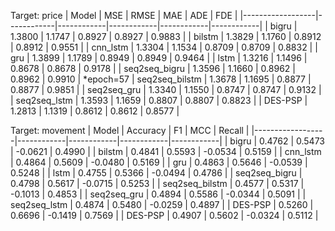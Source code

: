 Target: price
| Model            | MSE        | RMSE       | MAE        | ADE        | FDE        |
|------------------|------------|------------|------------|------------|------------|
| bigru            | 1.3800     | 1.1747     | 0.8927     | 0.8927     | 0.9883     |
| bilstm           | 1.3829     | 1.1760     | 0.8912     | 0.8912     | 0.9551     |
| cnn_lstm         | 1.3304     | 1.1534     | 0.8709     | 0.8709     | 0.8832     |
| gru              | 1.3899     | 1.1789     | 0.8949     | 0.8949     | 0.9464     |
| lstm             | 1.3216     | 1.1496     | 0.8678     | 0.8678     | 0.9178     | 
| seq2seq_bigru    | 1.3596     | 1.1660     | 0.8962     | 0.8962     | 0.9910     | *epoch=57
| seq2seq_bilstm   | 1.3678     | 1.1695     | 0.8877     | 0.8877     | 0.9851     |
| seq2seq_gru      | 1.3340     | 1.1550     | 0.8747     | 0.8747     | 0.9132     |
| seq2seq_lstm     | 1.3593     | 1.1659     | 0.8807     | 0.8807     | 0.8823     |
| DES-PSP          | 1.2813     | 1.1319     | 0.8612     | 0.8612     | 0.8577     |


Target: movement
| Model            | Accuracy   | F1         | MCC        | Recall     |
|------------------|------------|------------|------------|------------|
| bigru            | 0.4762     | 0.5473     | -0.0621    | 0.4990     |
| bilstm           | 0.4841     | 0.5593     | -0.0534    | 0.5159     |
| cnn_lstm         | 0.4864     | 0.5609     | -0.0480    | 0.5169     |
| gru              | 0.4863     | 0.5646     | -0.0539    | 0.5248     |
| lstm             | 0.4755     | 0.5366     | -0.0494    | 0.4786     |
| seq2seq_bigru    | 0.4798     | 0.5617     | -0.0715    | 0.5253     |
| seq2seq_bilstm   | 0.4577     | 0.5317     | -0.1013    | 0.4853     |
| seq2seq_gru      | 0.4894     | 0.5586     | -0.0344    | 0.5091     |
| seq2seq_lstm     | 0.4874     | 0.5480     | -0.0259    | 0.4897     |
| DES-PSP          | 0.5260     | 0.6696     | -0.1419    | 0.7569     |
| DES-PSP          | 0.4907     | 0.5602     | -0.0324    | 0.5112     |